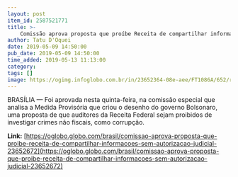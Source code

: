 ```yaml
---
layout: post
item_id: 2587521771
title: >-
    Comissão aprova proposta que proíbe Receita de compartilhar informações sem autorização judicial
author: Tatu D'Oquei
date: 2019-05-09 14:50:00
pub_date: 2019-05-09 14:50:00
time_added: 2019-05-13 11:13:00
category: 
tags: []
image: https://ogimg.infoglobo.com.br/in/23652364-08e-aee/FT1086A/652/receita.jpg
---
```


BRASÍLIA — Foi aprovada nesta quinta-feira, na comissão especial que analisa a Medida Provisória que criou o desenho do governo Bolsonaro, uma proposta de que auditores da Receita Federal sejam proibidos de investigar crimes não fiscais, como corrupção.

**Link:** [https://oglobo.globo.com/brasil/comissao-aprova-proposta-que-proibe-receita-de-compartilhar-informacoes-sem-autorizacao-judicial-23652672](https://oglobo.globo.com/brasil/comissao-aprova-proposta-que-proibe-receita-de-compartilhar-informacoes-sem-autorizacao-judicial-23652672)

